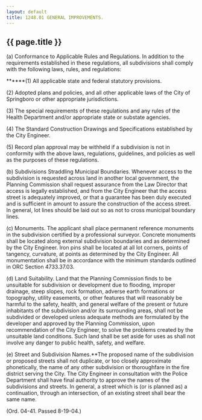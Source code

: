 ```yaml
---
layout: default 
title: 1248.01 GENERAL IMPROVEMENTS.
---
```


{{ page.title }}
----------------

​(a) Conformance to Applicable Rules and Regulations. In addition to the
requirements established in these regulations, all subdivisions shall
comply with the following laws, rules, and regulations:

\*\*\*\*\*\*(1) All applicable state and federal statutory provisions.

​(2) Adopted plans and policies, and all other applicable laws of the
City of Springboro or other appropriate jurisdictions.

​(3) The special requirements of these regulations and any rules of the
Health Department and/or appropriate state or substate agencies.

​(4) The Standard Construction Drawings and Specifications established
by the City Engineer.

​(5) Record plan approval may be withheld if a subdivision is not in
conformity with the above laws, regulations, guidelines, and policies as
well as the purposes of these regulations.

​(b) Subdivisions Straddling Municipal Boundaries. Whenever access to
the subdivision is requested across land in another local government,
the Planning Commission shall request assurance from the Law Director
that access is legally established, and from the City Engineer that the
access street is adequately improved, or that a guarantee has been duly
executed and is sufficient in amount to assure the construction of the
access street. In general, lot lines should be laid out so as not to
cross municipal boundary lines.

​(c) Monuments. The applicant shall place permanent reference monuments
in the subdivision certified by a professional surveyor. Concrete
monuments shall be located along external subdivision boundaries and as
determined by the City Engineer. Iron pins shall be located at all lot
corners, points of tangency, curvature, at points as determined by the
City Engineer. All monumentation shall be in accordance with the minimum
standards outlined in ORC Section 4733.37.03.

​(d) Land Suitability. Land that the Planning Commission finds to be
unsuitable for subdivision or development due to flooding, improper
drainage, steep slopes, rock formation, adverse earth formations or
topography, utility easements, or other features that will reasonably be
harmful to the safety, health, and general welfare of the present or
future inhabitants of the subdivision and/or its surrounding areas,
shall not be subdivided or developed unless adequate methods are
formulated by the developer and approved by the Planning Commission,
upon recommendation of the City Engineer, to solve the problems created
by the unsuitable land conditions. Such land shall be set aside for uses
as shall not involve any danger to public health, safety, and welfare.

​(e) Street and Subdivision Names.\*\*The proposed name of the
subdivision or proposed streets shall not duplicate, or too closely
approximate phonetically, the name of any other subdivision or
thoroughfare in the fire district serving the City. The City Engineer in
consultation with the Police Department shall have final authority to
approve the names of the subdivisions and streets. In general, a street
which is (or is planned as) a continuation, through an intersection, of
an existing street shall bear the same name.

(Ord. 04-41. Passed 8-19-04.)
